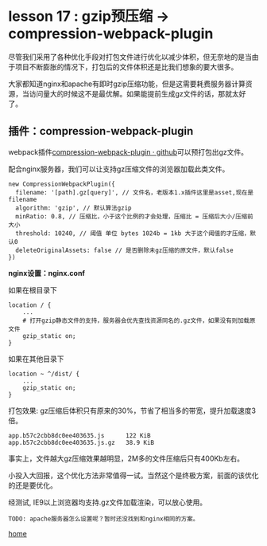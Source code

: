 # lesson 17 : gzip预压缩 -> compression-webpack-plugin

尽管我们采用了各种优化手段对打包文件进行优化以减少体积，但无奈地的是当由于项目不断膨胀的情况下，打包后的文件体积还是比我们想象的要大很多。

大家都知道nginx和apache有即时gzip压缩功能，但是这需要耗费服务器计算资源，当访问量大的时候这不是最优解。如果能提前生成gz文件的话，那就太好了。

## 插件：compression-webpack-plugin

webpack插件[compression-webpack-plugin · github](https://github.com/webpack-contrib/compression-webpack-plugin)可以预打包出gz文件。

配合nginx服务器，我们可以让支持gz压缩文件的浏览器加载此类文件。

```
new CompressionWebpackPlugin({
  filename: '[path].gz[query]', // 文件名，老版本1.x插件这里是asset,现在是filename
  algorithm: 'gzip', // 默认算法gzip
  minRatio: 0.8, // 压缩比，小于这个比例的才会处理，压缩比 = 压缩后大小/压缩前大小
  threshold: 10240, // 阈值 单位 bytes 1024b = 1kb 大于这个阈值的才压缩，默认0
  deleteOriginalAssets: false // 是否删除未gz压缩的原文件，默认false
})
```

**nginx设置：nginx.conf**

如果在根目录下

```
location / {
    ...
    # 打开gzip静态文件的支持，服务器会优先查找资源同名的.gz文件，如果没有则加载原文件
    gzip_static on;
}
```

如果在其他目录下

```
location ~ ^/dist/ {
    ...
    gzip_static on;
}
```

打包效果: gz压缩后体积只有原来的30%，节省了相当多的带宽，提升加载速度3倍。

```
app.b57c2cbb8dc0ee403635.js      122 KiB    
app.b57c2cbb8dc0ee403635.js.gz   38.9 KiB   
```

事实上，文件越大gz压缩效果越明显，2M多的文件压缩后只有400Kb左右。

小投入大回报，这个优化方法非常值得一试。当然这个是终极方案，前面的该优化的还是要优化。

经测试, IE9以上浏览器均支持.gz文件加载渲染，可以放心使用。

`TODO: apache服务器怎么设置呢？暂时还没找到和nginx相同的方案。`


[home](https://github.com/biggerV/webpack4-lesson)


